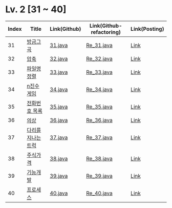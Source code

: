 # Lv. 2 \[31 ~ 40]

| Index | Title | Link(Github) | Link(Github-refactoring) | Link(Posting) |
|----|----|----|----|----|
| 31 | [방금그곡](https://school.programmers.co.kr/learn/courses/30/lessons/17683) | [31.java](https://github.com/2384320/Programmers-Algorithm/blob/main/Lv.2/31~40/31.java) | [Re_31.java](https://github.com/2384320/Programmers-Algorithm/blob/main/Lv.2/31~40/Re_31.java) | [Link](https://swift-badge-161.notion.site/Lv-2-031-eddde8ae65e74902a029896621561fd9) |
| 32 | [압축](https://school.programmers.co.kr/learn/courses/30/lessons/17684) | [32.java](https://github.com/2384320/Programmers-Algorithm/blob/main/Lv.2/31~40/32.java) | [Re_32.java](https://github.com/2384320/Programmers-Algorithm/blob/main/Lv.2/31~40/Re_32.java) | [Link](https://swift-badge-161.notion.site/Lv-2-032-c1c69ee23472413495204013def2bf59) |
| 33 | [파일명 정렬](https://school.programmers.co.kr/learn/courses/30/lessons/17686) | [33.java](https://github.com/2384320/Programmers-Algorithm/blob/main/Lv.2/31~40/33.java) | [Re_33.java](https://github.com/2384320/Programmers-Algorithm/blob/main/Lv.2/31~40/Re_33.java) | [Link](https://swift-badge-161.notion.site/Lv-2-033-755f27cb2c8a400ea17567acdcedae32) |
| 34 | [n진수 게임](https://school.programmers.co.kr/learn/courses/30/lessons/17687) | [34.java](https://github.com/2384320/Programmers-Algorithm/blob/main/Lv.2/31~40/34.java) | [Re_34.java](https://github.com/2384320/Programmers-Algorithm/blob/main/Lv.2/31~40/Re_34.java) | [Link](https://swift-badge-161.notion.site/Lv-2-034-n-1d0c40a038dc44368dce74f28588a2d0) |
| 35 | [전화번호 목록](https://school.programmers.co.kr/learn/courses/30/lessons/42577) | [35.java](https://github.com/2384320/Programmers-Algorithm/blob/main/Lv.2/31~40/35.java) | [Re_35.java](https://github.com/2384320/Programmers-Algorithm/blob/main/Lv.2/31~40/Re_35.java) | [Link](https://swift-badge-161.notion.site/Lv-2-035-69944816936c429d9c1c1f6e00b37baf) |
| 36 | [의상](https://school.programmers.co.kr/learn/courses/30/lessons/42578) | [36.java](https://github.com/2384320/Programmers-Algorithm/blob/main/Lv.2/31~40/36.java) | [Re_36.java](https://github.com/2384320/Programmers-Algorithm/blob/main/Lv.2/31~40/Re_36.java) | [Link](https://swift-badge-161.notion.site/Lv-2-036-4442296c342f4df79db47828ad1cfea1) |
| 37 | [다리를 지나는 트럭](https://school.programmers.co.kr/learn/courses/30/lessons/42583) | [37.java](https://github.com/2384320/Programmers-Algorithm/blob/main/Lv.2/31~40/37.java) | [Re_37.java](https://github.com/2384320/Programmers-Algorithm/blob/main/Lv.2/31~40/Re_37.java) | [Link](https://swift-badge-161.notion.site/Lv-2-037-70745c8659b840779b28679e06cebd11) |
| 38 | [주식가격](https://school.programmers.co.kr/learn/courses/30/lessons/42584) | [38.java](https://github.com/2384320/Programmers-Algorithm/blob/main/Lv.2/31~40/38.java) | [Re_38.java](https://github.com/2384320/Programmers-Algorithm/blob/main/Lv.2/31~40/Re_38.java) | [Link]() |
| 39 | [기능개발](https://school.programmers.co.kr/learn/courses/30/lessons/42586) | [39.java](https://github.com/2384320/Programmers-Algorithm/blob/main/Lv.2/31~40/39.java) | [Re_39.java](https://github.com/2384320/Programmers-Algorithm/blob/main/Lv.2/31~40/Re_39.java) | [Link]() |
| 40 | [프로세스](https://school.programmers.co.kr/learn/courses/30/lessons/42587) | [40.java](https://github.com/2384320/Programmers-Algorithm/blob/main/Lv.2/31~40/40.java) | [Re_40.java](https://github.com/2384320/Programmers-Algorithm/blob/main/Lv.2/31~40/Re_40.java) | [Link]() |